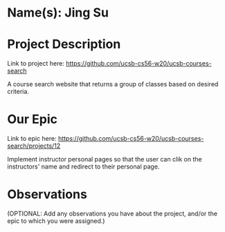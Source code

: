 # Name(s): Jing Su

# Project Description

Link to project here: https://github.com/ucsb-cs56-w20/ucsb-courses-search

A course search website that returns a group of classes based on desired criteria.

# Our Epic

Link to epic here: https://github.com/ucsb-cs56-w20/ucsb-courses-search/projects/12

Implement instructor personal pages so that the user can clik on the instructors' name and redirect to their personal page.

# Observations

(OPTIONAL: Add any observations you have about the project, and/or the epic to which you were assigned.)
